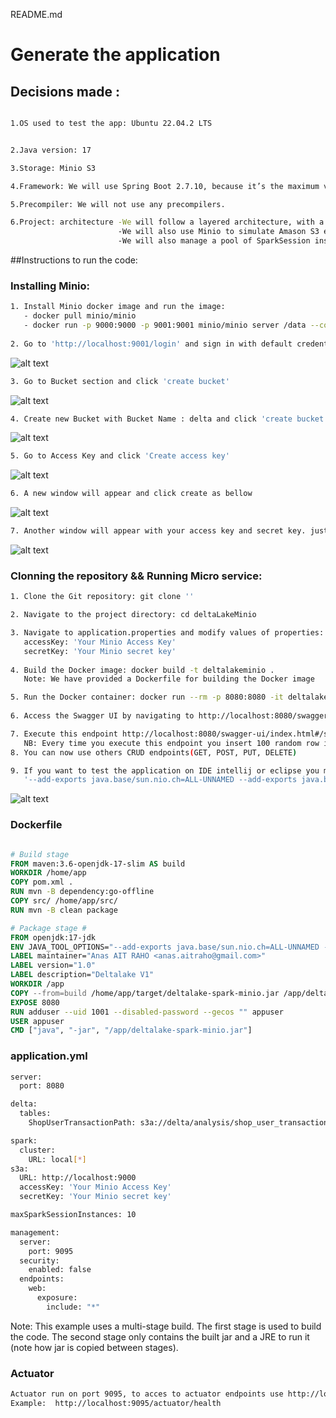 README.md
# Generate the application
## Decisions made :
```sh

1.OS used to test the app: Ubuntu 22.04.2 LTS


2.Java version: 17

3.Storage: Minio S3

4.Framework: We will use Spring Boot 2.7.10, because it’s the maximum version compatible version with spark.

5.Precompiler: We will not use any precompilers.

6.Project: architecture -We will follow a layered architecture, with a controller layer for handling requests, a service layer for business logic, and a data access layer for accessing Delta tables.
                        -We will also use Minio to simulate Amason S3 environment and to store Data.
                        -We will also manage a pool of SparkSession instances with configurating class 'SparkSessionPool.java'
```
##Instructions to run the code:
### Installing Minio:
```sh
1. Install Minio docker image and run the image:
   - docker pull minio/minio
   - docker run -p 9000:9000 -p 9001:9001 minio/minio server /data --console-address ":9001"
   
2. Go to 'http://localhost:9001/login' and sign in with default credentials (usename: minioadmin password: minioadmin)
```
![alt text](./images/img1.png)
```sh
3. Go to Bucket section and click 'create bucket'
```
![alt text](./images/img2.png)
```sh
4. Create new Bucket with Bucket Name : delta and click 'create bucket'
```
![alt text](./images/img3.png)
```sh
5. Go to Access Key and click 'Create access key'
```
![alt text](./images/img4.png)
```sh
6. A new window will appear and click create as bellow
```
![alt text](./images/img5.png)
```sh
7. Another window will appear with your access key and secret key. just copy them and save them somewhere we will use them later.
```
![alt text](./images/img6.png)

### Clonning the repository && Running Micro service:
```sh
1. Clone the Git repository: git clone ''

2. Navigate to the project directory: cd deltaLakeMinio

3. Navigate to application.properties and modify values of properties: (remember we already create Access Key and Secret Key in 'step 7' of 'Installing Minio')
   accessKey: 'Your Minio Access Key'
   secretKey: 'Your Minio secret key'
   
4. Build the Docker image: docker build -t deltalakeminio .
   Note: We have provided a Dockerfile for building the Docker image

5. Run the Docker container: docker run --rm -p 8080:8080 -it deltalakeminio:latest 
   
6. Access the Swagger UI by navigating to http://localhost:8080/swagger-ui/index.html

7. Execute this endpoint http://localhost:8080/swagger-ui/index.html#/shop-user-transaction-controller/insertData to insert Data Minio delta bucket
   NB: Every time you execute this endpoint you insert 100 random row in delta Minio bucket
8. You can now use others CRUD endpoints(GET, POST, PUT, DELETE)

9. If you want to test the application on IDE intellij or eclipse you must Run configuration and add this line without quotes 
   '--add-exports java.base/sun.nio.ch=ALL-UNNAMED --add-exports java.base/sun.util.calendar=ALL-UNNAMED' on VM options like on the picture :
```
![alt text](./images/img6.png)

### Dockerfile

```dockerfile

# Build stage
FROM maven:3.6-openjdk-17-slim AS build
WORKDIR /home/app
COPY pom.xml .
RUN mvn -B dependency:go-offline
COPY src/ /home/app/src/
RUN mvn -B clean package

# Package stage #
FROM openjdk:17-jdk
ENV JAVA_TOOL_OPTIONS="--add-exports java.base/sun.nio.ch=ALL-UNNAMED --add-exports java.base/sun.util.calendar=ALL-UNNAMED"
LABEL maintainer="Anas AIT RAHO <anas.aitraho@gmail.com>"
LABEL version="1.0"
LABEL description="Deltalake V1"
WORKDIR /app
COPY --from=build /home/app/target/deltalake-spark-minio.jar /app/deltalake-spark-minio.jar
EXPOSE 8080
RUN adduser --uid 1001 --disabled-password --gecos "" appuser
USER appuser
CMD ["java", "-jar", "/app/deltalake-spark-minio.jar"]


```
### application.yml
```sh
server:
  port: 8080

delta:
  tables:
    ShopUserTransactionPath: s3a://delta/analysis/shop_user_transaction/

spark:
  cluster:
    URL: local[*]
s3a:
  URL: http://localhost:9000
  accessKey: 'Your Minio Access Key'
  secretKey: 'Your Minio secret key'

maxSparkSessionInstances: 10

management:
  server:
    port: 9095
  security:
    enabled: false
  endpoints:
    web:
      exposure:
        include: "*"

```
Note:  This example uses a multi-stage build. The first stage is used to build the code. The second stage only contains the built jar and a JRE to run it (note how jar is copied between stages).

### Actuator
```sh
Actuator run on port 9095, to acces to actuator endpoints use http://localhost:9000/actuator
Example:  http://localhost:9095/actuator/health
```


